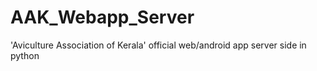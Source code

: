 # AAK_Webapp_Server
'Aviculture Association of Kerala' official web/android app server side in python
